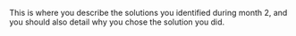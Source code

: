 This is where you describe the solutions you identified during month 2, and you should also detail why you chose the solution you did.
